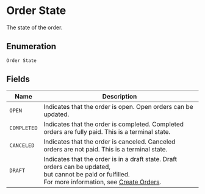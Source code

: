 
# Order State

The state of the order.

## Enumeration

`Order State`

## Fields

| Name | Description |
|  --- | --- |
| `OPEN` | Indicates that the order is open. Open orders can be updated. |
| `COMPLETED` | Indicates that the order is completed. Completed orders are fully paid. This is a terminal state. |
| `CANCELED` | Indicates that the order is canceled. Canceled orders are not paid. This is a terminal state. |
| `DRAFT` | Indicates that the order is in a draft state. Draft orders can be updated,<br>but cannot be paid or fulfilled.<br>For more information, see [Create Orders](https://developer.squareup.com/docs/orders-api/create-orders). |

